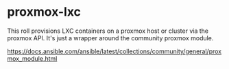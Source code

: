 # proxmox-lxc
This roll provisions LXC containers on a proxmox host or cluster via the proxmox API. It's just a wrapper around the community proxmox module.

https://docs.ansible.com/ansible/latest/collections/community/general/proxmox_module.html
